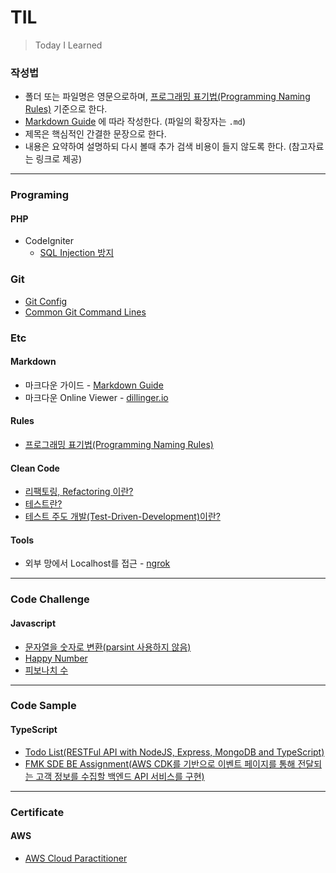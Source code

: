 # TIL
> Today I Learned
### 작성법
* 폴더 또는 파일명은 영문으로하며, [프로그래밍 표기법(Programming Naming Rules)](./Etc/namingRules.md) 기준으로 한다.
* [Markdown Guide](https://www.markdownguide.org) 에 따라 작성한다. (파일의 확장자는 `.md`)
* 제목은 핵심적인 간결한 문장으로 한다.
* 내용은 요약하여 설명하되 다시 볼때 추가 검색 비용이 들지 않도록 한다. (참고자료는 링크로 제공)

---

### Programing
#### PHP
* CodeIgniter
    - [SQL Injection 방지](./Programing/PHP/ciSqlinjectionPrevention.md)

### Git
* [Git Config](./Git/gitConfig.md)
* [Common Git Command Lines](./Git/CommonGitCommandLines.md)
### Etc
#### Markdown
* 마크다운 가이드 - [Markdown Guide](https://www.markdownguide.org)
* 마크다운 Online Viewer - [dillinger.io](https://dillinger.io)
#### Rules
* [프로그래밍 표기법(Programming Naming Rules)](./Etc/namingRules.md)
#### Clean Code
* [리팩토링, Refactoring 이란?](./Etc/cleanCode/refactoring.md)
* [테스트란?](./Etc/cleanCode/test.md)
* [테스트 주도 개발(Test-Driven-Development)이란?](./Etc/cleanCode/tdd.md)
#### Tools
* 외부 망에서 Localhost를 접근 - [ngrok](./Etc/Tools/ngrok.md)

---
### Code Challenge
#### Javascript
* [문자열을 숫자로 변환(parsint 사용하지 않음)](./CodeChallenge/Javascript/returnStringAsNumber.md)
* [Happy Number](./CodeChallenge/Javascript/happyNumber.md)
* [피보나치 수](./CodeChallenge/Javascript/fibonacci.md)
---
### Code Sample
#### TypeScript
* <a href="https://github.com/ssucode/typescript-todolist-backend" target="_blank">Todo List(RESTFul API with NodeJS, Express, MongoDB and TypeScript)</a>
* <a href="https://github.com/ssucode/fmk-sde-be-assignment" target="_blank">FMK SDE BE Assignment(AWS CDK를 기반으로 이벤트 페이지를 통해 전달되는 고객 정보를 수집할 백엔드 API 서비스를 구현)</a>

---
### Certificate
#### AWS
* [AWS Cloud Paractitioner](./certificate/AwsCloudParactitioner.md)
